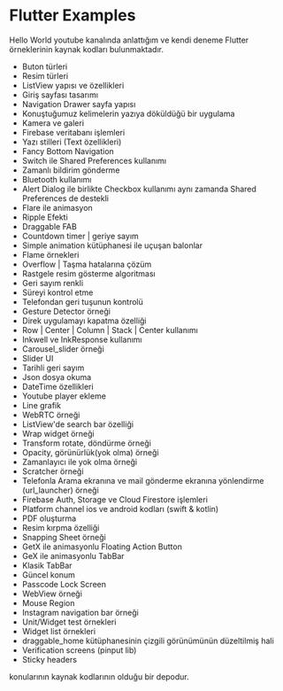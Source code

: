 # Flutter Examples

 Hello World youtube kanalında anlattığım ve kendi deneme Flutter örneklerinin kaynak kodları bulunmaktadır.
 
 - Buton türleri
 - Resim türleri
 - ListView yapısı ve özellikleri
 - Giriş sayfası tasarımı
 - Navigation Drawer sayfa yapısı
 - Konuştuğumuz kelimelerin yazıya döküldüğü bir uygulama
 - Kamera ve galeri 
 - Firebase veritabanı işlemleri
 - Yazı stilleri (Text özellikleri)
 - Fancy Bottom Navigation
 - Switch ile Shared Preferences kullanımı
 - Zamanlı bildirim gönderme
 - Bluetooth kullanımı
 - Alert Dialog ile birlikte Checkbox kullanımı aynı zamanda Shared Preferences de destekli
 - Flare ile animasyon
 - Ripple Efekti
 - Draggable FAB 
 - Countdown timer | geriye sayım
 - Simple animation kütüphanesi ile uçuşan balonlar
 - Flame örnekleri
 - Overflow | Taşma hatalarına çözüm
 - Rastgele resim gösterme algoritması
 - Geri sayım renkli
 - Süreyi kontrol etme
 - Telefondan geri tuşunun kontrolü
 - Gesture Detector örneği
 - Direk uygulamayı kapatma özelliği
 - Row | Center | Column | Stack | Center kullanımı 
 - Inkwell ve InkResponse kullanımı
 - Carousel_slider örneği
 - Slider UI 
 - Tarihli geri sayım
 - Json dosya okuma
 - DateTime özellikleri
 - Youtube player ekleme
 - Line grafik
 - WebRTC örneği
 - ListView'de search bar özelliği
 - Wrap widget örneği
 - Transform rotate, döndürme örneği
 - Opacity, görünürlük(yok olma) örneği
 - Zamanlayıcı ile yok olma örneği
 - Scratcher örneği
 - Telefonla Arama ekranına ve mail gönderme ekranına yönlendirme (url_launcher) örneği
 - Firebase Auth, Storage ve Cloud Firestore işlemleri
 - Platform channel ios ve android kodları (swift & kotlin)
 - PDF oluşturma
 - Resim kırpma özelliği
 - Snapping Sheet örneği
 - GetX ile animasyonlu Floating Action Button
 - GeX ile animasyonlu TabBar 
 - Klasik TabBar
 - Güncel konum
 - Passcode Lock Screen
 - WebView örneği
 - Mouse Region
 - Instagram navigation bar örneği
 - Unit/Widget test örnekleri
 - Widget list örnekleri
 - draggable_home kütüphanesinin çizgili görünümünün düzeltilmiş hali
 - Verification screens (pinput lib)
 - Sticky headers 
 
 konularının kaynak kodlarının olduğu bir depodur.
